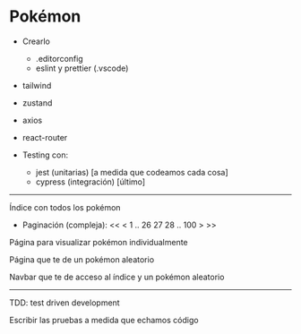 # Pokémon

- Crearlo
  - .editorconfig
  - eslint y prettier (.vscode)

- tailwind

- zustand
- axios
- react-router

- Testing con:
  - jest (unitarias) [a medida que codeamos cada cosa]
  - cypress (integración) [último]

---

Índice con todos los pokémon
  - Paginación (compleja): << < 1 .. 26 27 28 .. 100 > >>

Página para visualizar pokémon individualmente

Página que te de un pokémon aleatorio

Navbar que te de acceso al índice y un pokémon aleatorio

---

TDD: test driven development

Escribir las pruebas a medida que echamos código
